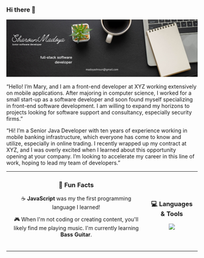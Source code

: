 ### Hi there 👋

<!--
**Sharoun-Madoya/Sharoun-Madoya** is a ✨ _special_ ✨ repository because its `README.md` (this file) appears on your GitHub profile.

Here are some ideas to get you started:

- 🔭 I’m currently working on ...
- 🌱 I’m currently learning ...
- 👯 I’m looking to collaborate on ...
- 🤔 I’m looking for help with ...
- 💬 Ask me about ...
- 📫 How to reach me: ...
- 😄 Pronouns: ...
- ⚡ Fun fact: ...
-->
![Sharoun-Madoya Github Banner](Image/Backlogo.png)


“Hello! I’m Mary, and I am a front-end developer at XYZ working extensively on mobile applications. After majoring in computer science, I worked for a small start-up as a software developer and soon found myself specializing in front-end software development. I am willing to expand my horizons to projects looking for software support and consultancy, especially security firms.”

“Hi! I’m a Senior Java Developer with ten years of experience working in mobile banking infrastructure, which everyone has come to know and utilize, especially in online trading. I recently wrapped up my contract at XYZ, and I was overly excited when I learned about this opportunity opening at your company. I’m looking to accelerate my career in this line of work, hoping to lead my team of developers.” 

<table>
  <tr>
    <td align="center">
        <h3>💫 Fun Facts</h3>
        <p>☕️ <strong>JavaScript</strong> was my the first programming language I learned!</p>
        <p>🎮 When I'm not coding or creating content, you'll likely find me playing music. I'm currently learning <strong>Bass Guitar</strong>.</p>
        <br/>
    </td>
    <td align="center">
        <h3>💻 Languages & Tools</h3>
        <img style="text-align: center;" src="https://skillicons.dev/icons?i=html,css,flask,postgresql,python,js,ts,react,vscode,git,github&perline=4">
    </td>
  </tr>
    <!-- <td colspan="2" align="center"> 
        <h3>🌐 Let's Connect!</h3><br>
    </td> -->
  </tr>
</table>